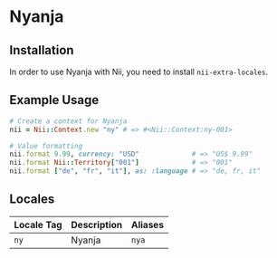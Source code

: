 <!-- This file has been generated. Source: languages/_template.md.erb -->

# Nyanja

## Installation

In order to use Nyanja with Nii, you need to install `nii-extra-locales`.

## Example Usage

``` ruby
# Create a context for Nyanja
nii = Nii::Context.new "ny" # => #<Nii::Context:ny-001>

# Value formatting
nii.format 9.99, currency: "USD"             # => "US$ 9.99"
nii.format Nii::Territory["001"]             # => "001"
nii.format ["de", "fr", "it"], as: :language # => "de, fr, it"
```


## Locales

<table>
  <thead>
    <tr>
      <th>Locale Tag</th>
      <th>Description</th>
      <th>Aliases</th>
    </tr>
  </thead>
  <tbody>
    <tr>
      <td><code>ny</code></td>
      <td>Nyanja</td>
      <td><code>nya</code></td>
    </tr>
  </tbody>
</table>

